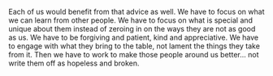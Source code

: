 Each of us would benefit from that advice as well. We have to focus on what we can learn from other people. We have to focus on what is special and unique about them instead of zeroing in on the ways they are not as good as us. We have to be forgiving and patient, kind and appreciative. We have to engage with what they bring to the table, not lament the things they take from it. Then we have to work to make those people around us better... not write them off as hopeless and broken.